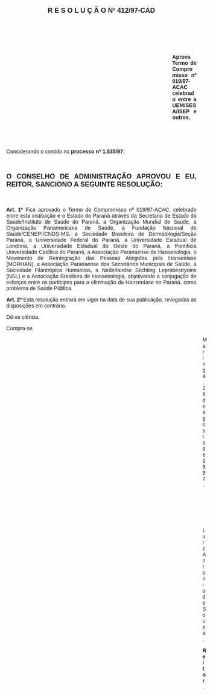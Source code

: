 <BODY>

<B><FONT FACE="Arial" SIZE=4><P ALIGN="CENTER">R E S O L U &Ccedil; &Atilde; O   Nº 412/97-CAD</P>
</B></FONT><FONT FACE="Arial">
<P>&nbsp;</P>
<P>&nbsp;</P>
<P>&nbsp;</P><DIR>
<DIR>
<DIR>
<DIR>
<DIR>
<DIR>
<DIR>
<DIR>
<DIR>
<DIR>
<DIR>

<B><P ALIGN="JUSTIFY">Aprova Termo de Compromisso nº 019/97-ACAC celebrado entre a UEM/SESA/ISEP e outros.</P>
</B><P ALIGN="JUSTIFY"></P>
<P>&nbsp;</P>
<P>&nbsp;</P></DIR>
</DIR>
</DIR>
</DIR>
</DIR>
</DIR>
</DIR>
</DIR>
</DIR>
</DIR>
</DIR>

<P ALIGN="JUSTIFY">&#9;&#9;Considerando o contido no <B>processo nº 1.535/97</B>,</P>
<P ALIGN="JUSTIFY"></P>
<P ALIGN="JUSTIFY">&nbsp;</P>
</FONT><B><FONT FACE="Arial" SIZE=4><P ALIGN="JUSTIFY">O CONSELHO DE ADMINISTRA&Ccedil;&Atilde;O APROVOU E EU, REITOR, SANCIONO A SEGUINTE RESOLU&Ccedil;&Atilde;O:</P>
</B></FONT><FONT FACE="Arial"><P ALIGN="JUSTIFY"></P>
<P ALIGN="JUSTIFY">&nbsp;</P>
<P ALIGN="JUSTIFY">&#9;&#9;<B>Art. 1º </B>Fica aprovado o Termo de Compromisso nº 019/97-ACAC, celebrado entre esta institui&ccedil;&atilde;o e o Estado do Paran&aacute; atrav&eacute;s da Secretaria de Estado da Sa&uacute;de/Instituto de Sa&uacute;de do Paran&aacute;, a Organiza&ccedil;&atilde;o Mundial de Sa&uacute;de, a Organiza&ccedil;&atilde;o Panamericana de Sa&uacute;de, a Funda&ccedil;&atilde;o Nacional de Sa&uacute;de/CENEPI/CNDS-MS, a Sociedade Brasileira de Dermatologia/Se&ccedil;&atilde;o Paran&aacute;, a Universidade Federal do Paran&aacute;, a Universidade Estadual de Londrina, a Universidade Estadual do Oeste do Paran&aacute;, a Pontif&iacute;cia Universidade Cat&oacute;lica do Paran&aacute;, a Associa&ccedil;&atilde;o Paranaense de Hansenologia, o Movimento de Reintegra&ccedil;&atilde;o das Pessoas Atingidas pela Hansen&iacute;ase (MORHAN), a Associa&ccedil;&atilde;o Paranaense dos Secret&aacute;rios Municipais de Sa&uacute;de, a Sociedade Filantr&oacute;pica Humanitas, a Nederlandse Stichting Leprabestryoins (NSL) e a Associa&ccedil;&atilde;o Brasileira de Hansenologia, objetivando a conjuga&ccedil;&atilde;o de esfor&ccedil;os entre os part&iacute;cipes para a elimina&ccedil;&atilde;o da Hansen&iacute;ase no Paran&aacute;, como problema de Sa&uacute;de P&uacute;blica.</P>
<P ALIGN="JUSTIFY">&#9;&#9;<B>Art. 2º</B> Esta resolu&ccedil;&atilde;o entrar&aacute; em vigor na data de sua publica&ccedil;&atilde;o, revogadas as disposi&ccedil;&otilde;es em contr&aacute;rio.</P>
<P>&#9;&#9;D&ecirc;-se ci&ecirc;ncia.</P>
<P>&#9;&#9;Cumpra-se.</P>
<DIR>
<DIR>
<DIR>
<DIR>
<DIR>
<DIR>
<DIR>
<DIR>
<DIR>
<DIR>
<DIR>
<DIR>
<DIR>

<P>Maring&aacute;, 28 de agosto de 1997.</P>

<P>&nbsp;</P>
<P>&nbsp;</P>
<P>&nbsp;</P>
<P>Luiz Antonio de Souza,</P>
<B><P>Reitor</B>.</P></DIR>
</DIR>
</DIR>
</DIR>
</DIR>
</DIR>
</DIR>
</DIR>
</DIR>
</DIR>
</DIR>
</DIR>
</DIR>
</FONT></BODY>
